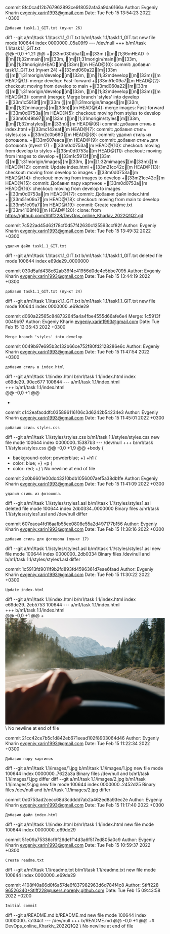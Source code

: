 commit 8fc0ca412b767962893ce918052afa3a9da6166a
Author: Evgeniy Kharin <evgeniy.xarin1993@gmail.com>
Date:   Tue Feb 15 13:54:23 2022 +0300

    Добавил task1.1_GIT.txt (пункт 26)

diff --git a/m1/task 1.1/task1.1_GIT.txt b/m1/task 1.1/task1.1_GIT.txt
new file mode 100644
index 0000000..05a09f9
--- /dev/null
+++ b/m1/task 1.1/task1.1_GIT.txt	
@@ -0,0 +1,21 @@
+[33m030d5af[m[33m ([m[1;36mHEAD -> [m[1;32mmain[m[33m, [m[1;31morigin/main[m[33m, [m[1;31morigin/HEAD[m[33m)[m HEAD@{0}: commit: добавил task1.1_GIT.txt (пункт 24)
+[33md060a22[m[33m ([m[1;31morigin/develop[m[33m, [m[1;32mdevelop[m[33m)[m HEAD@{1}: merge develop: Fast-forward
+[33m51e09a7[m HEAD@{2}: checkout: moving from develop to main
+[33md060a22[m[33m ([m[1;31morigin/develop[m[33m, [m[1;32mdevelop[m[33m)[m HEAD@{3}: commit (merge): Merge branch 'styles' into develop
+[33m1c5913f[m[33m ([m[1;31morigin/images[m[33m, [m[1;32mimages[m[33m)[m HEAD@{4}: merge images: Fast-forward
+[33m0d0753a[m HEAD@{5}: checkout: moving from styles to develop
+[33m0049b97[m[33m ([m[1;31morigin/styles[m[33m, [m[1;32mstyles[m[33m)[m HEAD@{6}: commit: добавил стиль в index.html
+[33mc142eaf[m HEAD@{7}: commit: добавил стиль styles.css
+[33m2c0b660[m HEAD@{8}: commit: удалил стиль из фотошопа.
+[33m607eaca[m HEAD@{9}: commit: добавил стиль для фотошопа (пункт 17)
+[33m0d0753a[m HEAD@{10}: checkout: moving from develop to styles
+[33m0d0753a[m HEAD@{11}: checkout: moving from images to develop
+[33m1c5913f[m[33m ([m[1;31morigin/images[m[33m, [m[1;32mimages[m[33m)[m HEAD@{12}: commit: Update index.html
+[33m21cc42c[m HEAD@{13}: checkout: moving from develop to images
+[33m0d0753a[m HEAD@{14}: checkout: moving from images to develop
+[33m21cc42c[m HEAD@{15}: commit: Добавил пару картинок
+[33m0d0753a[m HEAD@{16}: checkout: moving from develop to images
+[33m0d0753a[m HEAD@{17}: commit: Добавил файл index.html
+[33m51e09a7[m HEAD@{18}: checkout: moving from main to develop
+[33m51e09a7[m HEAD@{19}: commit: Create readme.txt
+[33m4108f40[m HEAD@{20}: clone: from https://github.com/Stiff228/DevOps_online_Kharkiv_2022Q1Q2.git

commit 7c522ad45d62f78cf0d57f42630c125593ccf82f
Author: Evgeniy Kharin <evgeniy.xarin1993@gmail.com>
Date:   Tue Feb 15 13:49:32 2022 +0300

    удалил файл task1.1_GIT.txt

diff --git a/m1/task 1.1/task1.1_GIT.txt b/m1/task 1.1/task1.1_GIT.txt
deleted file mode 100644
index e69de29..0000000

commit 030d5afd438c62ab36f4c41956d0de4e5bbe7095
Author: Evgeniy Kharin <evgeniy.xarin1993@gmail.com>
Date:   Tue Feb 15 13:44:19 2022 +0300

    добавил task1.1_GIT.txt (пункт 24)

diff --git a/m1/task 1.1/task1.1_GIT.txt b/m1/task 1.1/task1.1_GIT.txt
new file mode 100644
index 0000000..e69de29

commit d060a22565c848732645a4a4fbe4555d66afe6e4
Merge: 1c5913f 0049b97
Author: Evgeniy Kharin <evgeniy.xarin1993@gmail.com>
Date:   Tue Feb 15 13:35:43 2022 +0300

    Merge branch 'styles' into develop

commit 0049b97e695b3c132b66ce752f80fd2128286e6c
Author: Evgeniy Kharin <evgeniy.xarin1993@gmail.com>
Date:   Tue Feb 15 11:47:54 2022 +0300

    добавил стиль в index.html

diff --git a/m1/task 1.1/index.html b/m1/task 1.1/index.html
index e69de29..90ec677 100644
--- a/m1/task 1.1/index.html	
+++ b/m1/task 1.1/index.html	
@@ -0,0 +1 @@
+  <link rel="stylesheet" type="text/css" href="styles/styles.css">

commit c142eafacddfc035896116106c3d6242b54234e3
Author: Evgeniy Kharin <evgeniy.xarin1993@gmail.com>
Date:   Tue Feb 15 11:45:01 2022 +0300

    добавил стиль styles.css

diff --git a/m1/task 1.1/styles/styles.css b/m1/task 1.1/styles/styles.css
new file mode 100644
index 0000000..15387b3
--- /dev/null
+++ b/m1/task 1.1/styles/styles.css	
@@ -0,0 +1,9 @@
+body {
+    background-color: powderblue;
+}
+h1 {
+    color: blue;
+}
+p {
+    color: red;
+}
\ No newline at end of file

commit 2c0b6601e00dc43210bdb1056007aef5a38db1fe
Author: Evgeniy Kharin <evgeniy.xarin1993@gmail.com>
Date:   Tue Feb 15 11:41:09 2022 +0300

    удалил стиль из фотошопа.

diff --git a/m1/task 1.1/styles/styles1.asl b/m1/task 1.1/styles/styles1.asl
deleted file mode 100644
index 2db0334..0000000
Binary files a/m1/task 1.1/styles/styles1.asl and /dev/null differ

commit 607eaca4fd16aafb55ee0808e55a2d497177b156
Author: Evgeniy Kharin <evgeniy.xarin1993@gmail.com>
Date:   Tue Feb 15 11:38:16 2022 +0300

    добавил стиль для фотошопа (пункт 17)

diff --git a/m1/task 1.1/styles/styles1.asl b/m1/task 1.1/styles/styles1.asl
new file mode 100644
index 0000000..2db0334
Binary files /dev/null and b/m1/task 1.1/styles/styles1.asl differ

commit 1c5913fd9011f9b2fd893fd4596361d7eae6faad
Author: Evgeniy Kharin <evgeniy.xarin1993@gmail.com>
Date:   Tue Feb 15 11:30:22 2022 +0300

    Update index.html

diff --git a/m1/task 1.1/index.html b/m1/task 1.1/index.html
index e69de29..2eb5753 100644
--- a/m1/task 1.1/index.html	
+++ b/m1/task 1.1/index.html	
@@ -0,0 +1 @@
+<img src="images/1.jpg">
\ No newline at end of file

commit 21cc42ce7b5c1d842eb671eead102f8903064d46
Author: Evgeniy Kharin <evgeniy.xarin1993@gmail.com>
Date:   Tue Feb 15 11:22:34 2022 +0300

    Добавил пару картинок

diff --git a/m1/task 1.1/images/1.jpg b/m1/task 1.1/images/1.jpg
new file mode 100644
index 0000000..7622a3a
Binary files /dev/null and b/m1/task 1.1/images/1.jpg differ
diff --git a/m1/task 1.1/images/2.jpg b/m1/task 1.1/images/2.jpg
new file mode 100644
index 0000000..2452d25
Binary files /dev/null and b/m1/task 1.1/images/2.jpg differ

commit 0d0753ad2cecc68d3cdddd7ab2a462ed8a93ec2e
Author: Evgeniy Kharin <evgeniy.xarin1993@gmail.com>
Date:   Tue Feb 15 11:17:40 2022 +0300

    Добавил файл index.html

diff --git a/m1/task 1.1/index.html b/m1/task 1.1/index.html
new file mode 100644
index 0000000..e69de29

commit 51e09a75336cf6f26de1f14d3a6f517ed805a0c9
Author: Evgeniy Kharin <evgeniy.xarin1993@gmail.com>
Date:   Tue Feb 15 10:59:37 2022 +0300

    Create readme.txt

diff --git a/m1/task 1.1/readme.txt b/m1/task 1.1/readme.txt
new file mode 100644
index 0000000..e69de29

commit 4108f40a66d0f6a57de6f837982963d6d784f4c8
Author: Stiff228 <96526340+Stiff228@users.noreply.github.com>
Date:   Tue Feb 15 09:43:58 2022 +0200

    Initial commit

diff --git a/README.md b/README.md
new file mode 100644
index 0000000..7a134c1
--- /dev/null
+++ b/README.md
@@ -0,0 +1 @@
+# DevOps_online_Kharkiv_2022Q1Q2
\ No newline at end of file
